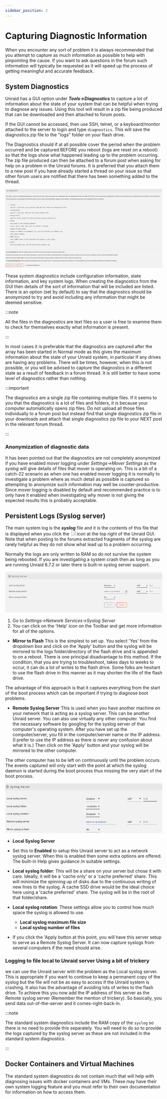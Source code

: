 ```yaml
---
sidebar_position: 2
---
```


# Capturing Diagnostic Information

When you encounter any sort of problem it is always recommended that you attempt to capture as much information as possible to help with pinpointing the cause. If you want to ask questions in the forum such information will typically be requested as it will speed up the process of getting meaningful and accurate feedback.

## System Diagnostics

Unraid has a GUI option under **_Tools-\>Diagnostics_** to capture a lot of information about the state of your system that can be helpful when trying to diagnose any issues. Using this tool will result in a zip file being produced that can be downloaded and then attached to forum posts.

If the GUI cannot be accessed, then use SSH, telnet, or a keyboard/monitor attached to the server to login and type `diagnostics`.  This will save the diagnostics.zip file to the "logs" folder on your flash drive.

The Diagnostics should if at all possible cover the period when the problem occurred and be captured BEFORE you reboot (logs are reset on a reboot) so that the logs show what happened leading up to the problem occurring. The zip file produced can then be attached to a forum post when asking for help on a problem in the Unraid forums. It is preferred that you attach them to a new post if you have already started a thread on your issue so that other forum users are notified that there has been something added to the thread.

![Diagnostics](../assets/Diagnostics.jpg)

These system diagnostics include configuration information, state information, and key system logs. When creating the diagnostics from the GUI then details of the sort of information that will be included are listed. There is an option (set by default) to say that the diagnostics should be anonymized to try and avoid including any information that might be deemed sensitive.

:::note

All the files in the diagnostics are text files so a user is free to examine them to check for themselves exactly what information is present.

:::

In most cases it is preferable that the diagnostics are captured after the array has been started in Normal mode as this gives the maximum information about the state of your Unraid system, in particular if any drives are having any problems. There will be times, however, when this is not possible, or you will be advised to capture the diagnostics in a different state as a result of feedback in a forum thread. It is still better to have some level of diagnostics rather than nothing.

:::important

The diagnostics are a single zip file containing multiple files. If it seems to you that the diagnostics is a lot of files and folders, it is because your computer automatically opens zip files. Do not upload all those files individually to a forum post but instead find that single diagnostics zip file in your downloads and attach that single diagnostics zip file to your NEXT post in the relevant forum thread.

:::

### Anonymization of diagnostic data

It has been pointed out that the diagnostics are not completely anonymized if you have enabled _mover_ logging under _Settings-\>Mover Settings_ as the _syslog_ will give details of files that mover is operating on. This is a bit of a catch-22 scenario as when one has enabled mover logging it is normally to investigate a problem where as much detail as possible is captured so attempting to anonymize such information may well be counter-productive. Since mover logging is disabled by default and  recommended practice is to only have it enabled when investigating why mover is not giving the expected results this is probably acceptable.

## Persistent Logs (Syslog server)

The main system log is the **_syslog_** file and it is the contents of this file that is displayed when you click the ![](../assets/Log-icon.png) icon at the top right of the Unraid GUI. Note that when posting to the forums
extracted fragments of the syslog are rarely helpful as they do not show
what lead up to a problem occurring.

Normally the logs are only written to RAM so do not survive the system being rebooted. If you are investigating a system crash then as long as you are running Unraid 6.7.2 or later there is built-in syslog server support.

![](../assets/Syslog-server-setup.jpg)

1. Go to _Settings-\>Network Services-\>Syslog Server_
2. You can click on the 'Help' icon on the Toolbar and get more information for all of the options.

* **Mirror to Flash**
This is the simplest to set up. You select 'Yes' from the dropdown box and click on the 'Apply' button and the syslog will be mirrored to the logs folder/directory of the flash drive and is appended to on a reboot. There is one principal disadvantage to this method. If the condition, that you are trying to troubleshoot, takes days to weeks to occur, it can do a lot of writes to the flash drive. Some folks are hesitant to use the flash drive in this manner as it may shorten the life of the flash drive.

The advantage of this approach is that it captures everything from the start of the boot process which can be important if trying to diagnose boot problems.

* **Remote Syslog Server**
This is used when you have another machine on your network that is acting as a syslog server. This can be another Unraid server. You can also use virtually any other computer. You find the necessary software by googling for the syslog server of that computer's operating system. After you have set up the computer/server, you fill in the computer/server name or the IP address. (I prefer to use the IP address as there is never any confusion about what it is.) Then click on the 'Apply' button and your syslog will be mirrored to the other computer.

The other computer has to be left on continuously until the problem occurs.
The events captured will only start with the point at which the syslog daemon is started during the boot process thus missing the very start of the boot process.

![](../assets/Syslog-server.jpg)

* **Local Syslog Server**
* Set this to **Enabled** to setup this Unraid server to act as a network syslog server. When this is enabled then some extra options are offered. The built-in Help gives guidance /n suitable settings.
* **Local syslog folder**: This will be a share on your server but chose it with care. Ideally, it will be a 'cache only' or a 'cache preferred' share. This will minimize the spinning up of disks due to the continuous writing of new lines to the syslog. A cache SSD drive would be the ideal choice here using a 'cache preferred' share. The syslog will be in the root of that folder/share.
* **Local syslog rotation**: These settings allow you to control how much space the syslog is allowed to use.
  * **Local syslog maximum file size**
  * **Local syslog number of files**

* If you click the 'Apply button at this point, you will have this server setup to serve as a Remote Syslog Server. It can now capture syslogs from several computers if the need should arise.

### **Logging to file local to Unraid server** Using a bit of trickery
  we can use the Unraid server with the problem as the Local syslog
  server. This is appropriate if you want to continue to keep a
  permanent copy of the syslog but the file will not be as easy to
  access if the Unraid system is crashing. It also has the advantage
  of avoiding lots of writes to the flash drive. To achieve this you
  now add the IP address of this server as the Remote syslog server
  (Remember the mention of trickery). So basically, you send data
  out-of-the-server and it comes-right-back-in.

:::note

The standard system diagnostics include the RAM copy of the `syslog` so there is no need to provide this separately. You will need to do so to provide the logs captured by the syslog server as these are not included in the standard system diagnostics.

:::

## Docker Containers and Virtual Machines

The standard system diagnostics do not contain much that will help with diagnosing issues with docker containers and VMs. These may have their own system logging feature and you must refer to their own documentation for information on how to access them.